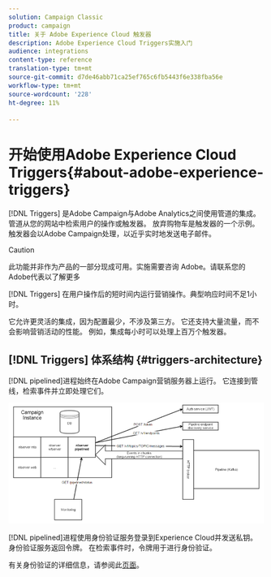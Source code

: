 ```yaml
---
solution: Campaign Classic
product: campaign
title: 关于 Adobe Experience Cloud 触发器
description: Adobe Experience Cloud Triggers实施入门
audience: integrations
content-type: reference
translation-type: tm+mt
source-git-commit: d7de46abb71ca25ef765c6fb5443f6e338fba56e
workflow-type: tm+mt
source-wordcount: '228'
ht-degree: 11%

---
```



# 开始使用Adobe Experience Cloud Triggers{#about-adobe-experience-triggers}

[!DNL Triggers] 是Adobe Campaign与Adobe Analytics之间使用管道的集成。管道从您的网站中检索用户的操作或触发器。 放弃购物车是触发器的一个示例。 触发器会以Adobe Campaign处理，以近乎实时地发送电子邮件。

>[!CAUTION]
>
>此功能并非作为产品的一部分现成可用。实施需要咨询 Adobe。请联系您的Adobe代表以了解更多

[!DNL Triggers] 在用户操作后的短时间内运行营销操作。典型响应时间不足1小时。

它允许更灵活的集成，因为配置最少，不涉及第三方。
它还支持大量流量，而不会影响营销活动的性能。 例如，集成每小时可以处理上百万个触发器。

## [!DNL Triggers] 体系结构  {#triggers-architecture}

[!DNL pipelined]进程始终在Adobe Campaign营销服务器上运行。 它连接到管线，检索事件并立即处理它们。

![](assets/triggers_2.png)

[!DNL pipelined]进程使用身份验证服务登录到Experience Cloud并发送私钥。 身份验证服务返回令牌。 在检索事件时，令牌用于进行身份验证。

有关身份验证的详细信息，请参阅此[页面](../../integrations/using/configuring-adobe-io.md)。
